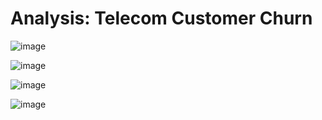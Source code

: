 # Analysis: Telecom Customer Churn

![image](https://user-images.githubusercontent.com/67466471/192094060-5bff46b0-5bb2-483e-b0ca-cffff34daa43.png)


![image](https://user-images.githubusercontent.com/67466471/192094078-25a31fa9-a3bb-47e0-98dd-5600c04eb93e.png)

![image](https://user-images.githubusercontent.com/67466471/192094085-847c53f6-bdd7-4887-9f28-4fe852ba1a4e.png)


![image](https://user-images.githubusercontent.com/67466471/192094102-c8c90788-cb8f-4b50-aa08-75fc1a535558.png)

